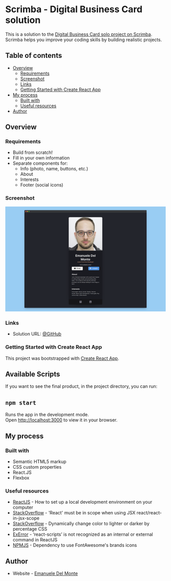 # Scrimba - Digital Business Card solution

This is a solution to the [Digital Business Card solo project on Scrimba](https://scrimba.com/learn/learnjavascript/). Scrimba helps you improve your coding skills by building realistic projects.

## Table of contents

- [Overview](#overview)
  - [Requirements](#requirements)
  - [Screenshot](#screenshot)
  - [Links](#links)
  - [Getting Started with Create React App](#getting-started-with-create-react-app)
- [My process](#my-process)
  - [Built with](#built-with)
  - [Useful resources](#useful-resources)
- [Author](#author)

## Overview

### Requirements

- Build from scratch!
- Fill in your own information
- Separate components for:
  - Info (photo, name, buttons, etc.)
  - About
  - Interests
  - Footer (social icons)

### Screenshot

![screenshot](/src/screenshots/screenshot.png)

### Links

- Solution URL: [@GitHub](https://github.com/xdelmo/digital-business-card)

### Getting Started with Create React App

This project was bootstrapped with [Create React App](https://github.com/facebook/create-react-app).

## Available Scripts

If you want to see the final product, in the project directory, you can run:

## `npm start`

Runs the app in the development mode.\
Open [http://localhost:3000](http://localhost:3000) to view it in your browser.

## My process

### Built with

- Semantic HTML5 markup
- CSS custom properties
- React.JS
- Flexbox

### Useful resources

- [ReactJS](https://reactjs.org/tutorial/tutorial.html) - How to set up a local development environment on your computer
- [StackOverflow](https://stackoverflow.com/questions/42640636/react-must-be-in-scope-when-using-jsx-react-react-in-jsx-scope) - 'React' must be in scope when using JSX react/react-in-jsx-scope
- [StackOverflow](https://stackoverflow.com/questions/1625681/dynamically-change-color-to-lighter-or-darker-by-percentage-css) - Dynamically change color to lighter or darker by percentage CSS
- [ExError](https://exerror.com/react-scripts-is-not-recognized-as-an-internal-or-external-command/) - ‘react-scripts’ is not recognized as an internal or external command in ReactJS
- [NPMJS](https://www.npmjs.com/package/@fortawesome/free-brands-svg-icons) - Dependency to use FontAwesome's brands icons

## Author

- Website - [Emanuele Del Monte](https://www.emanueledelmonte.it)

